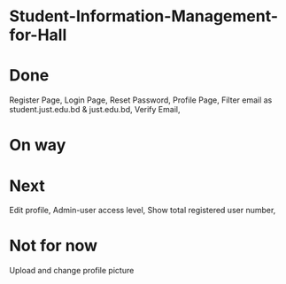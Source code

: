 # Student-Information-Management-for-Hall

# Done
Register Page,
Login Page,
Reset Password,
Profile Page,
Filter email as student.just.edu.bd & just.edu.bd,
Verify Email,


# On way



# Next
Edit profile,
Admin-user access level,
Show total registered user number,



# Not for now
Upload and change profile picture
